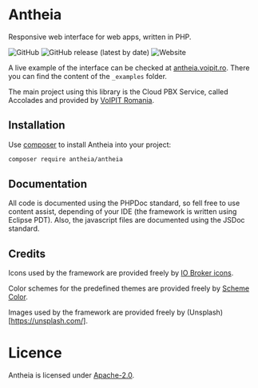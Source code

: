 # Antheia
Responsive web interface for web apps, written in PHP.

![GitHub](https://img.shields.io/github/license/cosminstaicu/antheia)
![GitHub release (latest by date)](https://img.shields.io/github/v/release/cosminstaicu/antheia?display_name=tag)
![Website](https://img.shields.io/website?down_message=Offline&up_message=Online&url=https%3A%2F%2Fantheia.voipit.ro)

A live example of the interface can be checked at [antheia.voipit.ro](https://antheia.voipit.ro). There you can find the content of the `_examples` folder.

The main project using this library is the Cloud PBX Service, called Accolades and provided by [VoIPIT Romania](https://www.voipit.ro).

## Installation

Use [composer](https://getcomposer.org) to install Antheia into your project:

```sh
composer require antheia/antheia
```

## Documentation

All code is documented using the PHPDoc standard, so fell free to use content assist, depending of your IDE (the framework is written using Eclipse PDT). Also, the javascript files are documented using the JSDoc standard.

## Credits

Icons used by the framework are provided freely by [IO Broker icons](https://github.com/ioBroker/ioBroker.icons-fatcow-hosting).

Color schemes for the predefined themes are provided freely by [Scheme Color](https://www.schemecolor.com/).

Images used by the framework are provided freely by (Unsplash)[https://unsplash.com/].

# Licence

Antheia is licensed under [Apache-2.0](https://github.com/cosminstaicu/antheia/blob/master/LICENSE).